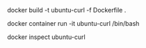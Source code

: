 docker build -t ubuntu-curl -f Dockerfile .

docker container run -it ubuntu-curl /bin/bash

docker inspect ubuntu-curl